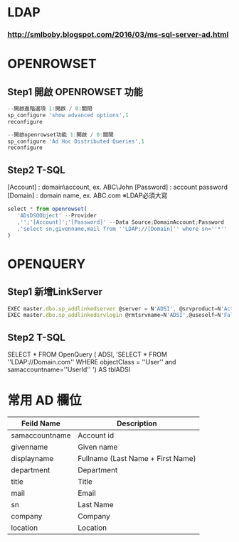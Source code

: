 # LDAP
### http://smlboby.blogspot.com/2016/03/ms-sql-server-ad.html

# OPENROWSET
## Step1 開啟 OPENROWSET 功能
```javascript
--開啟進階選項 1:開啟 / 0:關閉
sp_configure 'show advanced options',1
reconfigure
```

```javascript
--開啟openrowset功能 1:開啟 / 0:關閉
sp_configure 'Ad Hoc Distributed Queries',1
reconfigure
```

## Step2 T-SQL
   [Account] : domain\account, ex. ABC\John
   [Password] : account password
   [Domain] : domain name, ex. ABC.com
   ※LDAP必須大寫
```javascript
select * from openrowset(
   'ADsDSOObject' --Provider
   ,'';'[Account]';'[Password]' --Data Source;DomainAccount;Password
   ,'select sn,givenname,mail from ''LDAP://[Domain]'' where sn=''*'' '
)
```

# OPENQUERY
## Step1 新增LinkServer
```javascript
EXEC master.dbo.sp_addlinkedserver @server = N'ADSI', @srvproduct=N'Active Directory Service Interfaces', @provider=N'ADSDSOObject', @datasrc=N'adsdatasource'
EXEC master.dbo.sp_addlinkedsrvlogin @rmtsrvname=N'ADSI',@useself=N'False',@locallogin=NULL,@rmtuser=N'Domain\AdminId',@rmtpassword='AdminPwd'
```

## Step2 T-SQL
SELECT * FROM OpenQuery ( 
  ADSI, 
  'SELECT *
  FROM  ''LDAP://Domain.com'' 
  WHERE objectClass =  ''User'' and samaccountname=''UserId''
  ') AS tblADSI


# 常用 AD 欄位
| Feild Name      | Description                       |
| --------------- | --------------------------------- |
| samaccountname  | Account id                        |
| givenname       | Given name                        |
| displayname     | Fullname (Last Name + First Name) |
| department      | Department                        |
| title           | Title                             |
| mail            | Email                             |
| sn              | Last Name                         |
| company         | Company                           |
| location        | Location                          |

